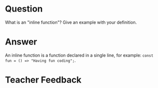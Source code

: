 # Question

What is an "inline function"? Give an example with your definition.

# Answer

An inline function is a function declared in a single line, for example: `const fun = () => "Having fun coding";`.

# Teacher Feedback
